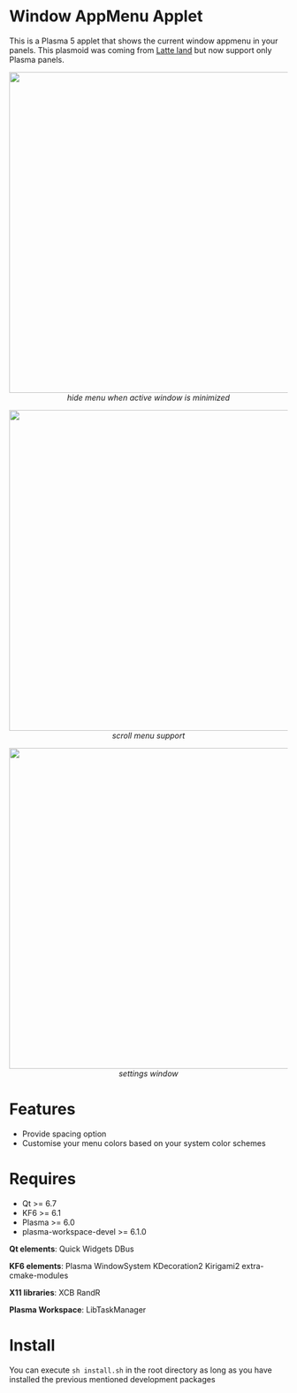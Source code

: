 # Window AppMenu Applet

This is a Plasma 5 applet that shows the current window appmenu in your panels. This plasmoid was coming from [Latte land](https://phabricator.kde.org/source/latte-dock/repository/master/) but now support only Plasma panels.

<p align="center">
<img src="https://i.imgur.com/T0sLWav.gif" width="580"><br/>
<i>hide menu when active window is minimized</i>
</p>

<p align="center">
<img src="https://i.imgur.com/ARJbMWX.gif" width="580"><br/>
<i>scroll menu support</i>
</p>


<p align="center">
<img src="https://imgur.com/w1EA6lr.png" width="580"><br/>
<i>settings window</i>
</p>

# Features

- Provide spacing option
- Customise your menu colors based on your system color schemes

# Requires

- Qt >= 6.7
- KF6 >= 6.1
- Plasma >= 6.0
- plasma-workspace-devel >= 6.1.0 

**Qt elements**: Quick Widgets DBus

**KF6 elements**: Plasma WindowSystem KDecoration2 Kirigami2 extra-cmake-modules

**X11 libraries**: XCB RandR

**Plasma Workspace**: LibTaskManager

# Install

You can execute `sh install.sh` in the root directory as long as you have installed the previous mentioned development packages

